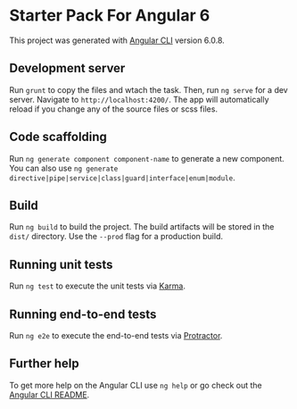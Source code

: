 # Starter Pack For Angular 6

This project was generated with [Angular CLI](https://github.com/angular/angular-cli) version 6.0.8.

## Development server

Run `grunt` to copy the files and wtach the task. Then, run `ng serve` for a dev server. Navigate to `http://localhost:4200/`. The app will automatically reload if you change any of the source files or scss files.

## Code scaffolding

Run `ng generate component component-name` to generate a new component. You can also use `ng generate directive|pipe|service|class|guard|interface|enum|module`.

## Build

Run `ng build` to build the project. The build artifacts will be stored in the `dist/` directory. Use the `--prod` flag for a production build.

## Running unit tests

Run `ng test` to execute the unit tests via [Karma](https://karma-runner.github.io).

## Running end-to-end tests

Run `ng e2e` to execute the end-to-end tests via [Protractor](http://www.protractortest.org/).

## Further help

To get more help on the Angular CLI use `ng help` or go check out the [Angular CLI README](https://github.com/angular/angular-cli/blob/master/README.md).
